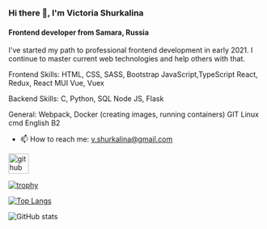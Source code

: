 ### Hi there 👋, I'm **Victoria Shurkalina**
#### Frontend developer from Samara, Russia

I've started my path to professional frontend development in early 2021. I continue to master current web technologies and help others with that.

Frontend Skills: 
HTML, CSS, SASS, Bootstrap
JavaScript,TypeScript
React, Redux, React MUI 
Vue, Vuex

Backend Skills:
C, Python, SQL
Node JS, Flask

General:
Webpack, Docker (creating images, running containers) 
GIT 
Linux cmd
English B2

- 📫 How to reach me: v.shurkalina@gmail.com 


[<img src='https://cdn.jsdelivr.net/npm/simple-icons@3.0.1/icons/github.svg' alt='github' height='40'>](https://github.com/victoria369xx)  

[![trophy](https://github-profile-trophy.vercel.app/?username=victoria369xx)](https://github.com/ryo-ma/github-profile-trophy)

[![Top Langs](https://github-readme-stats.vercel.app/api/top-langs/?username=victoria369xx)](https://github.com/anuraghazra/github-readme-stats)

![GitHub stats](https://github-readme-stats.vercel.app/api?username=victoria369xx&show_icons=true)  

